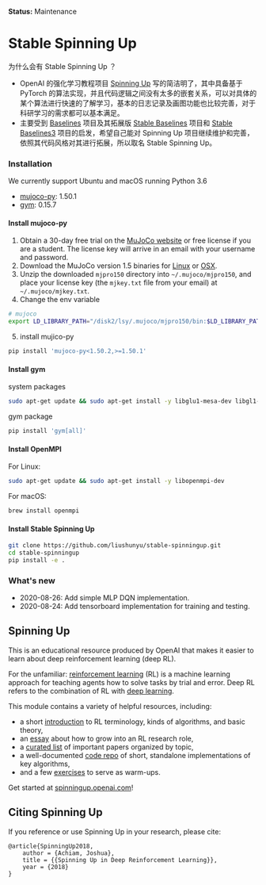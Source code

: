 **Status:** Maintenance



# Stable Spinning Up

为什么会有 Stable Spinning Up ？

-  OpenAI 的强化学习教程项目 [Spinning Up](https://github.com/openai/spinningup) 写的简洁明了，其中具备基于 PyTorch 的算法实现，并且代码逻辑之间没有太多的嵌套关系，可以对具体的某个算法进行快速的了解学习，基本的日志记录及画图功能也比较完善，对于科研学习的需求都可以基本满足。
- 主要受到 [Baselines](https://github.com/openai/baselines) 项目及其拓展版 [Stable Baselines](https://github.com/hill-a/stable-baselines) 项目和 [Stable Baselines3](https://github.com/DLR-RM/stable-baselines3) 项目的启发，希望自己能对 Spinning Up 项目继续维护和完善，依照其代码风格对其进行拓展，所以取名 Stable Spinning Up。



### Installation

We currently support Ubuntu and macOS running Python 3.6

- [mujoco-py](https://github.com/openai/mujoco-py/tree/1.50.1.1): 1.50.1
- [gym](https://github.com/openai/gym): 0.15.7



#### Install mujoco-py

1. Obtain a 30-day free trial on the [MuJoCo website](https://www.roboti.us/license.html) or free license if you are a student. The license key will arrive in an email with your username and password.
2. Download the MuJoCo version 1.5 binaries for [Linux](https://www.roboti.us/download/mjpro150_linux.zip) or [OSX](https://www.roboti.us/download/mjpro150_osx.zip).
3. Unzip the downloaded `mjpro150` directory into `~/.mujoco/mjpro150`, and place your license key (the `mjkey.txt` file from your email) at `~/.mujoco/mjkey.txt`.
4. Change the env variable

```bash
# mujoco
export LD_LIBRARY_PATH="/disk2/lsy/.mujoco/mjpro150/bin:$LD_LIBRARY_PATH"
```

5. install mujico-py

```python
pip install 'mujoco-py<1.50.2,>=1.50.1'
```



#### Install gym

system packages

```bash
sudo apt-get update && sudo apt-get install -y libglu1-mesa-dev libgl1-mesa-dev libosmesa6-dev xvfb ffmpeg curl patchelf libglfw3 libglfw3-dev cmake zlib1g zlib1g-dev swig
```

gym package

``` bash
pip install 'gym[all]'
```



#### Install OpenMPI

For Linux:

``` bash
sudo apt-get update && sudo apt-get install -y libopenmpi-dev
```

For macOS:

``` bash
brew install openmpi
```



#### Install Stable Spinning Up

``` bash
git clone https://github.com/liushunyu/stable-spinningup.git
cd stable-spinningup
pip install -e .
```



### What's new

- 2020-08-26: Add simple MLP DQN implementation.
- 2020-08-24: Add tensorboard implementation for training and testing.



Spinning Up
----------------------------------

This is an educational resource produced by OpenAI that makes it easier to learn about deep reinforcement learning (deep RL).

For the unfamiliar: [reinforcement learning](https://en.wikipedia.org/wiki/Reinforcement_learning) (RL) is a machine learning approach for teaching agents how to solve tasks by trial and error. Deep RL refers to the combination of RL with [deep learning](http://ufldl.stanford.edu/tutorial/).

This module contains a variety of helpful resources, including:

- a short [introduction](https://spinningup.openai.com/en/latest/spinningup/rl_intro.html) to RL terminology, kinds of algorithms, and basic theory,
- an [essay](https://spinningup.openai.com/en/latest/spinningup/spinningup.html) about how to grow into an RL research role,
- a [curated list](https://spinningup.openai.com/en/latest/spinningup/keypapers.html) of important papers organized by topic,
- a well-documented [code repo](https://github.com/openai/spinningup) of short, standalone implementations of key algorithms,
- and a few [exercises](https://spinningup.openai.com/en/latest/spinningup/exercises.html) to serve as warm-ups.

Get started at [spinningup.openai.com](https://spinningup.openai.com)!



Citing Spinning Up
------------------

If you reference or use Spinning Up in your research, please cite:

```
@article{SpinningUp2018,
    author = {Achiam, Joshua},
    title = {{Spinning Up in Deep Reinforcement Learning}},
    year = {2018}
}
```